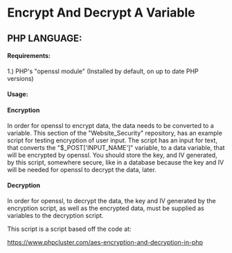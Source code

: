 # Encrypt And Decrypt A Variable

## PHP LANGUAGE:

#### Requirements:
1.) PHP's "openssl module" (Installed by default, on up to date PHP versions)

#### Usage:

#### Encryption
In order for openssl to encrypt data, the data needs to be converted to a variable.
This section of the "Website_Security" repository, has an example script for testing encryption of user input. The script has an input for text, that converts the "$_POST['INPUT_NAME']" variable, to a data variable, that will be encrypted by openssl. 
You should store the key, and IV generated, by this script, somewhere secure, like in a database because the key and IV will be needed for openssl to decrypt the data, later. 

#### Decryption
In order for openssl, to decrypt the data, the key and IV generated by the encryption script, as well as the encrypted data, must be supplied as variables to the decryption script.

This script is a script based off the code at:

https://www.phpcluster.com/aes-encryption-and-decryption-in-php

